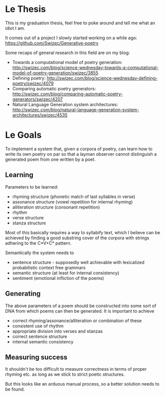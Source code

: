 # Le Thesis

This is my graduation thesis, feel free to poke around and tell
me what an idiot I am.

It comes out of a project I slowly started working on a while ago: https://github.com/Swizec/Generative-poetry


Some recaps of general research in this field are on my blog:

* Towards a computational model of poetry generation: http://swizec.com/blog/science-wednesday-towards-a-computational-model-of-poetry-generation/swizec/3855
* Defining poetry: http://swizec.com/blog/science-wednesday-defining-poetry/swizec/4079
* Comparing automatic poetry generators: http://swizec.com/blog/comparing-automatic-poetry-generators/swizec/4207
* Natural Language Generation system architectures: http://swizec.com/blog/natural-language-generation-system-architectures/swizec/4535



# Le Goals

To implement a system that, given a corpora of poetry, can learn how
to write its own poetry on par so that a layman observer cannot
distinguish a generated poem from one written by a poet.

## Learning

Parameters to be learned:

* rhyming structure (phonetic match of last syllables in verse)
* assonance structure (vowel repetition for internal rhyming)
* alliteration structure (consonant repetition)
* rhythm
* verse structure
* stanza structure

Most of this basically requires a way to syllabify text, which I
believe can be achieved by finding a good substring cover of the
corpora with strings adhering to the C\*V+C\* pattern.

Semantically the system needs to

* sentence structure - supposedly well achievable with lexicalized
  probabilistic context free grammars
* semantic structure (at least for internal consistency)
* sentiment (emotional infliction of the poems)

## Generating

The above parameters of a poem should be constructed into some sort of
DNA from which poems can then be generated. It is important to achieve

* correct rhyming/assonance/alliteration or combination of these
* consistent use of rhythm
* appropriate division into verses and stanzas
* correct sentence structure
* internal semantic consistency

## Measuring success

It shouldn't be too difficult to measure correctness in terms of
proper rhyming etc. as long as we stick to strict poetic structures.

But this looks like an arduous manual process, so a better solution
needs to be found.
